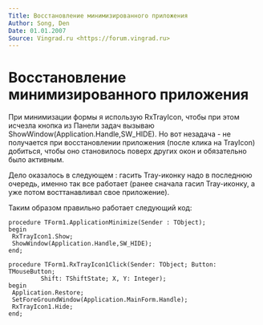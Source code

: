 ```yaml
---
Title: Восстановление минимизированного приложения
Author: Song, Den
Date: 01.01.2007
Source: Vingrad.ru <https://forum.vingrad.ru>
---
```



Восстановление минимизированного приложения
===========================================

При минимизации формы я использую RxTrayIcon, чтобы при этом исчезла
кнопка из Панели задач вызываю ShowWindow(Application.Handle,SW\_HIDE).
Но вот незадача - не получается при восстановлении приложения (после
клика на TrayIcon) добиться, чтобы оно становилось поверх других окон и
обязательно было активным.

Дело оказалось в следующем : гасить Tray-иконку надо в последнюю
очередь, именно так все работает (ранее сначала гасил Tray-иконку, а уже потом
восттанавливал свое приложение).

Таким образом правильно работает следующий код:

    procedure TForm1.ApplicationMinimize(Sender : TObject);
    begin
     RxTrayIcon1.Show;
     ShowWindow(Application.Handle,SW_HIDE);
    end;
     
    procedure TForm1.RxTrayIcon1Click(Sender: TObject; Button: TMouseButton;
             Shift: TShiftState; X, Y: Integer);
    begin
     Application.Restore;
     SetForeGroundWindow(Application.MainForm.Handle);
     RxTrayIcon1.Hide;
    end;

